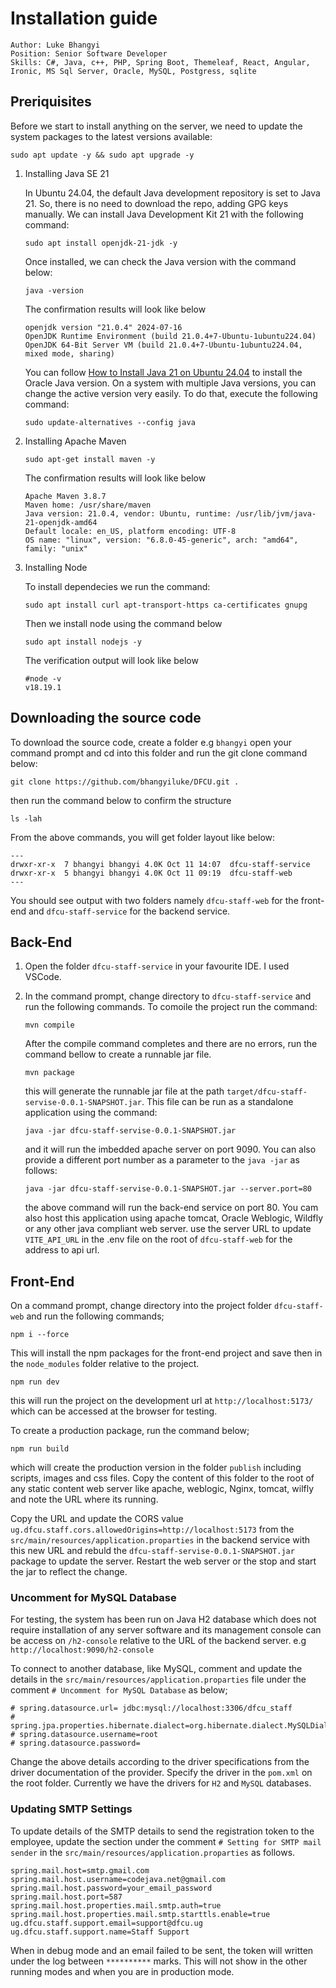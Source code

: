 # Installation guide
```
Author: Luke Bhangyi
Position: Senior Software Developer
Skills: C#, Java, c++, PHP, Spring Boot, Themeleaf, React, Angular, Ironic, MS Sql Server, Oracle, MySQL, Postgress, sqlite
```
## Preriquisites
Before we start to install anything on the server, we need to update the system packages to the latest versions available:
```
sudo apt update -y && sudo apt upgrade -y
```
1. Installing Java SE 21
   
   In Ubuntu 24.04, the default Java development repository is set to Java 21. So, there is no need to download the repo, adding GPG keys manually. We can install Java Development Kit 21 with the following command:
   ``` 
   sudo apt install openjdk-21-jdk -y
   ```
   Once installed, we can check the Java version with the command below:
   ```
   java -version
   ```
   The confirmation results will look like below
   ```
   openjdk version "21.0.4" 2024-07-16
   OpenJDK Runtime Environment (build 21.0.4+7-Ubuntu-1ubuntu224.04)
   OpenJDK 64-Bit Server VM (build 21.0.4+7-Ubuntu-1ubuntu224.04, mixed mode, sharing)
   ```
   You can follow [How to Install Java 21 on Ubuntu 24.04](https://www.rosehosting.com/blog/how-to-install-java-21-on-ubuntu-24-04/) to install the Oracle Java version.
   On a system with multiple Java versions, you can change the active version very easily. To do that, execute the following command:
   ```
   sudo update-alternatives --config java
   ```
3. Installing Apache Maven
   
   ```
   sudo apt-get install maven -y
   ```
   The confirmation results will look like below
   ```
   Apache Maven 3.8.7
   Maven home: /usr/share/maven
   Java version: 21.0.4, vendor: Ubuntu, runtime: /usr/lib/jvm/java-21-openjdk-amd64
   Default locale: en_US, platform encoding: UTF-8
   OS name: "linux", version: "6.8.0-45-generic", arch: "amd64", family: "unix"
   ```
4. Installing Node
   
   To install dependecies we run the command:
   ```
   sudo apt install curl apt-transport-https ca-certificates gnupg
   ```
   Then we install node using the command below
   ```
   sudo apt install nodejs -y
   ```
   The verification output will look like below
   ```
   #node -v
   v18.19.1
   ```
## Downloading the source code
   To download the source code, create a folder e.g ``bhangyi`` open your command prompt and cd into this folder and run the git clone command below:
   ```
   git clone https://github.com/bhangyiluke/DFCU.git .
   ```
   then run the command below to confirm the structure
   ```
   ls -lah
   ```
   From the above commands, you will get folder layout like below:
   
   ```
   ---
   drwxr-xr-x  7 bhangyi bhangyi 4.0K Oct 11 14:07  dfcu-staff-service
   drwxr-xr-x  5 bhangyi bhangyi 4.0K Oct 11 09:19  dfcu-staff-web
   ---
   ```
   You should see output with two folders namely ``dfcu-staff-web`` for the front-end and ``dfcu-staff-service`` for the backend service.
## Back-End
1. Open the folder ``dfcu-staff-service`` in your favourite IDE. I used VSCode.
2. In the command prompt, change directory to ``` dfcu-staff-service ``` and run the following commands.
   To comoile the project run the command:
   ```
   mvn compile
   ```
   After the compile command completes and there are no errors, run the command bellow to create a runnable jar file.
   ```
   mvn package
   ```
   this will generate the runnable jar file at the path ``target/dfcu-staff-servise-0.0.1-SNAPSHOT.jar``. This file can be run as a standalone application using the command:
   ```
   java -jar dfcu-staff-servise-0.0.1-SNAPSHOT.jar
   ```
   and it will run the imbedded apache server on port 9090. You can also provide a different port number as a parameter to the ``java -jar`` as follows:
   
   ```
   java -jar dfcu-staff-servise-0.0.1-SNAPSHOT.jar --server.port=80
   ```
   
   the above command will run the back-end service on port 80. You cam also host this application using apache tomcat, Oracle Weblogic, Wildfly or any other java compliant web server.
   use the server URL to update ``VITE_API_URL`` in the .env file on the root of ``dfcu-staff-web`` for the address to api url.
## Front-End
   On a command prompt, change directory into the project folder ``dfcu-staff-web`` and run the following commands;
   ```
   npm i --force
   ```
   This will install the npm packages for the front-end project and save then in the ``node_modules`` folder relative to the project.
   ```
   npm run dev
   ```
   this will run the project on the development url at ``http://localhost:5173/`` which can be accessed at the browser for testing.
   
   To create a production package, run the command below;
   ```
   npm run build
   ```
   which will create the production version in the folder ``publish`` including scripts, images and css files. Copy the content of this folder to the root of any static content web server like apache, weblogic,     Nginx, tomcat, wilfly and note the URL where its running.

   Copy the URL and update the CORS value ``ug.dfcu.staff.cors.allowedOrigins=http://localhost:5173`` from the ``src/main/resources/application.proparties`` in the backend service with this new URL and rebuld the ``dfcu-staff-servise-0.0.1-SNAPSHOT.jar`` package to update the server. Restart the web server or the stop and start the jar to reflect the change.
   ### Uncomment for MySQL Database
   For testing, the system has been run on Java H2 database which does not require installation of any server software and its management console can be access on ``/h2-console`` relative to the URL of the backend server. e.g ``http://localhost:9090/h2-console``

   To connect to another database, like MySQL, comment and update the details in the ``src/main/resources/application.proparties`` file under the comment ``# Uncomment for MySQL Database`` as below;
   ```
   # spring.datasource.url= jdbc:mysql://localhost:3306/dfcu_staff
   # spring.jpa.properties.hibernate.dialect=org.hibernate.dialect.MySQLDialect
   # spring.datasource.username=root
   # spring.datasource.password=
   ```
   Change the above details according to the driver specifications from the driver documentation of the provider.
   Specify the driver in the ``pom.xml`` on the root folder. Currently we have the drivers for ``H2`` and ``MySQL`` databases.
   ### Updating SMTP Settings
   To update details of the SMTP details to send the registration token to the employee, update the section under the comment ``# Setting for SMTP mail sender`` in the ``src/main/resources/application.proparties`` as follows. 
   
   ```
   spring.mail.host=smtp.gmail.com
   spring.mail.host.username=codejava.net@gmail.com   
   spring.mail.host.password=your_email_password
   spring.mail.host.port=587
   spring.mail.host.properties.mail.smtp.auth=true
   spring.mail.host.properties.mail.smtp.starttls.enable=true
   ug.dfcu.staff.support.email=support@dfcu.ug
   ug.dfcu.staff.support.name=Staff Support
   ```
   When in debug mode and an email failed to be sent, the token will written under the log between ``**********`` marks. This will not show in the other running modes and when you are in production mode.

